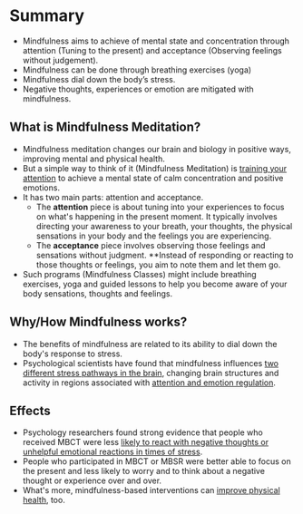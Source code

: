 # Summary
- Mindfulness aims to achieve of mental state and concentration through attention (Tuning to the present) and acceptance (Observing feelings without judgement). 
- Mindfulness can be done through breathing exercises (yoga)
- Mindfulness dial down the body’s stress.
- Negative thoughts, experiences or emotion are mitigated with mindfulness. 
## What is Mindfulness Meditation? 
- Mindfulness meditation changes our brain and biology in positive ways, improving mental and physical health.
- But a simple way to think of it (Mindfulness Meditation) is [training your attention](https://psycnet.apa.org/record/2006-03947-004) to achieve a mental state of calm concentration and positive emotions.
- It has two main parts: attention and acceptance.
	- The **attention** piece is about tuning into your experiences to focus on what's happening in the present moment. It typically involves directing your awareness to your breath, your thoughts, the physical sensations in your body and the feelings you are experiencing.
	- The **acceptance** piece involves observing those feelings and sensations without judgment. **Instead of responding or reacting to those thoughts or feelings, you aim to note them and let them go.
- Such programs (Mindfulness Classes) might include breathing exercises, yoga and guided lessons to help you become aware of your body sensations, thoughts and feelings.
##  Why/How Mindfulness works? 
- The benefits of mindfulness are related to its ability to dial down the body's response to stress.
- Psychological scientists have found that mindfulness influences [two different stress pathways in the brain](https://journals.lww.com/psychosomaticmedicine/Abstract/2019/04000/Mindfulness_Training_and_Physical_Health_.2.aspx), changing brain structures and activity in regions associated with [attention and emotion regulation](https://www.nature.com/articles/nrn3916).

## Effects
- Psychology researchers found strong evidence that people who received MBCT were less [likely to react with negative thoughts or unhelpful emotional reactions in times of stress](https://www.sciencedirect.com/science/article/pii/S0272735815000197).
- People who participated in MBCT or MBSR were better able to focus on the present and less likely to worry and to think about a negative thought or experience over and over.
- What's more, mindfulness-based interventions can [improve physical health](https://journals.lww.com/psychosomaticmedicine/Abstract/2019/04000/Mindfulness_Training_and_Physical_Health_.2.aspx), too.
